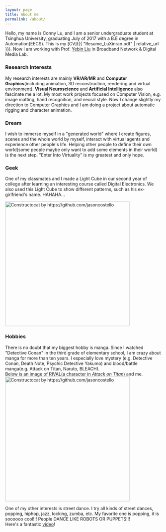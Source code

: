 ```yaml
---
layout: page
title: About me
permalink: /about/
---
```


Hello, my name is Conny Lu, and I am a senior undergraduate student at Tsinghua University, graduating July of 2017 with a B.E degree in Automation(EECS). This is my [CV]({{ "Resume_LuXinran.pdf" | relative_url }}). Now I am working with Prof. [Yebin Liu](http://media.au.tsinghua.edu.cn/liuyebin.jsp) in Broadband Network & Digital Media Lab.

### Research Interests

My research interests are mainly **VR/AR/MR** and **Computer Graphics**(including animation, 3D reconstruction, rendering and virtual environment). **Visual Neuroscience** and **Artificial Intelligence** also fascinate me a lot. My most work projects focused on Computer Vision, e.g. image matting, hand recognition, and neural style. Now I change slightly my direction to Computer Graphics and I am doing a project about automatic rigging and character animation.

### Dream

I wish to immerse myself in a "generated world" where I create figures, scenes and the whole world by myself, interact with virtual agents and experience other people's life. Helping other people to define their own world(some people maybe only want to add some elements in their world) is the next step. "Enter Into Virtuality" is my greatest and only hope.

### Geek

One of my classmates and I made a Light Cube in our second year of college after learning an interesting course called Digital Electronics. We also used this Light Cube to show different patterns, such as his ex-girlfriend's name. HAHAHA...

<img src="{{ site.baseurl }}/images/about1_2.png" alt="Constructocat by https://github.com/jasoncostello" style="width: 400px;"/>

### Hobbies

There is no doubt that my biggest hobby is manga. Since I watched "Detective Conan" in the third grade of elementary school, I am crazy about manga for more than ten years. I especially love mystery (e.g. Detective Conan, Death Note, Psychic Detective Yakumo) and blood/battle manga(e.g. Attack on Titan, Naruto, BLEACH). <br>
Below is an image of RIVAL(a character in *Attack on Titan*) and me. <br>
<img src="{{ site.baseurl }}/images/about1_1.png" alt="Constructocat by https://github.com/jasoncostello" style="width: 400px;"/>

One of my other interests is street dance. I try all kinds of street dances, popping, hiphop, jazz, locking, zumba, etc. My favorite one is popping, it is soooooo cool!!! People DANCE LIKE ROBOTS OR PUPPETS!!! <br>
Here's a fantastic [video](https://www.youtube.com/watch?v=Ihx1BO7_Jvc)!


<script type="text/javascript" id="clstr_globe" src="//cdn.clustrmaps.com/globe.js?d=l2cKPRqVnb2yyY_1LLWUBFTssAmcvriJrMVi6dEuNW8"></script>
